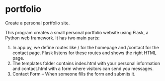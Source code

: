# portfolio
Create a personal portfolio site.

This program creates a small personal portfolio website using Flask, a Python web framework. It has two main parts:

1. In app.py, we define routes like / for the homepage and /contact for the contact page. Flask listens for these routes and shows the right HTML page.
2. The templates folder contains index.html with your personal information and contact.html with a form where visitors can send you messages.
3. Contact Form – When someone fills the form and submits it.


